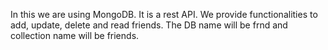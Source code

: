 In this we are using MongoDB. It is a rest API. We provide functionalities to add, update, delete and read friends. The DB name will be frnd and collection name will be friends.

